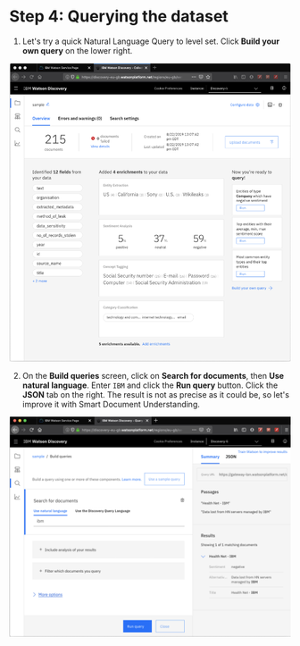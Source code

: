 # Step 4: Querying the dataset

1. Let's try a quick Natural Language Query to level set. Click **Build your own query** on the lower right.

![](../.gitbook/assets/image%20%284%29.png)

2. On the **Build queries** screen, click on **Search for documents**, then **Use natural language**. Enter `IBM` and click the **Run query** button. Click the **JSON** tab on the right. The result is not as precise as it could be, so let's improve it with Smart Document Understanding.

![Build queries](../.gitbook/assets/image%20%285%29.png)




